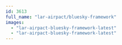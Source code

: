 ```yaml
---
id: 3613
full_name: "lar-airpact/bluesky-framework"
images: 
  - "lar-airpact-bluesky-framework-latest"
  - "lar-airpact-bluesky-framework-latest"
---
```

